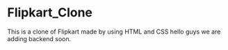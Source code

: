 # Flipkart_Clone
This is a clone of Flipkart made by using HTML and CSS
hello guys we are adding backend soon.
